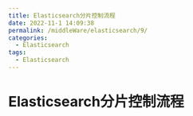 ```yaml
---
title: Elasticsearch分片控制流程
date: 2022-11-1 14:09:38
permalink: /middleWare/elasticsearch/9/
categories:
  - Elasticsearch
tags:
  - Elasticsearch
---
```


# Elasticsearch分片控制流程